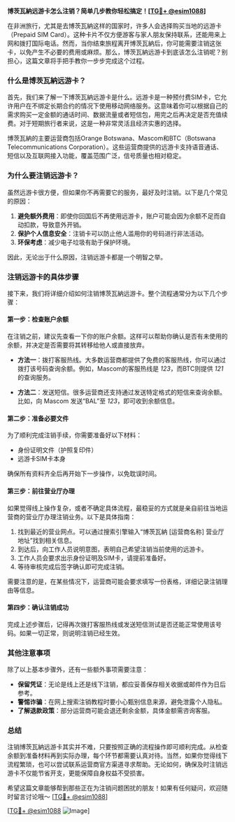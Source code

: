 **博茨瓦納远游卡怎么注销？简单几步教你轻松搞定！[[TG💪+ @esim1088](https://t.me/s/esim1088)]**

在非洲旅行，尤其是去博茨瓦納这样的国家时，许多人会选择购买当地的远游卡（Prepaid SIM Card）。这种卡片不仅方便游客与家人朋友保持联系，还能用来上网和拨打国际电话。然而，当你结束旅程离开博茨瓦納后，你可能需要注销这张卡，以免产生不必要的费用或麻烦。那么，博茨瓦納远游卡到底该怎么注销呢？别担心，这篇文章将手把手教你一步步完成这个过程。

### **什么是博茨瓦納远游卡？**

首先，我们来了解一下博茨瓦納远游卡是什么。远游卡是一种预付费SIM卡，它允许用户在不绑定长期合约的情况下使用移动网络服务。这意味着你可以根据自己的需求购买一定金额的通话时间、数据流量或者短信包，用完之后再决定是否充值续费。对于短期旅行者来说，这是一种非常灵活且经济实惠的选择。

博茨瓦納的主要运营商包括Orange Botswana、Mascom和BTC（Botswana Telecommunications Corporation）。这些运营商提供的远游卡支持语音通话、短信以及互联网接入功能，覆盖范围广泛，信号质量也相对稳定。

### **为什么要注销远游卡？**

虽然远游卡很方便，但如果你不再需要它的服务，最好及时注销。以下是几个常见的原因：

1. **避免额外费用**：即使你回国后不再使用远游卡，账户可能会因为余额不足而自动扣款，导致意外开销。
2. **保护个人信息安全**：注销卡可以防止他人滥用你的号码进行非法活动。
3. **环保考虑**：减少电子垃圾有助于保护环境。

因此，无论出于什么原因，注销远游卡都是一个明智之举。

### **注销远游卡的具体步骤**

接下来，我们将详细介绍如何注销博茨瓦納远游卡。整个流程通常分为以下几个步骤：

#### **第一步：检查账户余额**
在注销之前，建议先查看一下你的账户余额。这样可以帮助你确认是否有未使用的余额，并决定是否需要将其转移给他人或直接放弃。

- **方法一**：拨打客服热线。大多数运营商都提供了免费的客服热线，你可以通过拨打该号码查询余额。例如，Mascom的客服热线是 *123*，而BTC则提供 *121* 的查询服务。
  
- **方法二**：发送短信。很多运营商还支持通过发送特定格式的短信来查询余额。比如，向 Mascom 发送“BAL”至 *123*，即可收到余额信息。

#### **第二步：准备必要文件**
为了顺利完成注销手续，你需要准备好以下材料：
- 身份证明文件（护照复印件）
- 远游卡SIM卡本身

确保所有资料齐全后再开始下一步操作，以免耽误时间。

#### **第三步：前往营业厅办理**
如果觉得线上操作复杂，或者不确定具体流程，最稳妥的方式就是亲自前往当地运营商的营业厅办理注销业务。以下是具体指南：

1. 找到最近的营业网点。可以通过搜索引擎输入“博茨瓦納 [运营商名称] 营业厅地址”找到相关信息。
2. 到达后，向工作人员说明意图，表明自己希望注销当前使用的远游卡。
3. 工作人员会要求出示身份证明及SIM卡，请提前准备好。
4. 等待审核完成后签字确认即可完成注销。

需要注意的是，在某些情况下，运营商可能会要求填写一份表格，详细记录注销理由等信息。

#### **第四步：确认注销成功**
完成上述步骤后，记得再次拨打客服热线或发送短信测试是否还能正常使用该号码。如果一切正常，则说明注销已经生效。

### **其他注意事项**

除了以上基本步骤外，还有一些额外事项需要注意：

- **保留凭证**：无论是线上还是线下注销，都应妥善保存相关收据或邮件作为日后参考。
- **警惕诈骗**：在网上搜索注销教程时要小心甄别信息来源，避免泄露个人隐私。
- **了解退款政策**：部分运营商可能会退还剩余金额，具体金额需咨询客服。

### **总结**

注销博茨瓦納远游卡其实并不难，只要按照正确的流程操作即可顺利完成。从检查余额到准备材料再到实际办理，每个环节都需要认真对待。当然，如果你觉得线下流程繁琐，也可以尝试联系运营商官方渠道寻求帮助。无论如何，确保及时注销远游卡不仅能节省开支，更能保障自身权益不受损害。

希望这篇文章能够帮到那些正在为注销问题困扰的朋友！如果有任何疑问，欢迎随时留言讨论哦～ [[TG💪+ @esim1088](https://t.me/s/esim1088)] 

[[TG💪+ @esim1088](https://t.me/s/esim1088) ![Image](https://i.postimg.cc/4NQfJmqS/Snipaste-2025-05-13-00-14-12.png)]